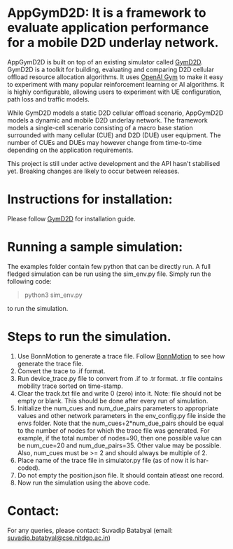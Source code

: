 # AppGymD2D: It is a framework to evaluate application performance for a mobile D2D underlay network. 
AppGymD2D is built on top of an existing simulator called [GymD2D](https://github.com/davidcotton/gym-d2d). GymD2D is a toolkit for building, evaluating and comparing D2D cellular offload resource allocation algorithms.
It uses [OpenAI Gym](https://gym.openai.com/) to make it easy to experiment with many popular reinforcement learning or AI algorithms. 
It is highly configurable, allowing users to experiment with UE configuration, path loss and traffic models.

While GymD2D models a static D2D cellular offload scenario, AppGymD2D models a dynamic and mobile D2D underlay network. The framework models a single-cell scenario consisting of a macro base station surrounded with many cellular (CUE) and D2D (DUE) user equipment. The number of CUEs and DUEs may however change from time-to-time depending on the application requirements.

This project is still under active development and the API hasn't stabilised yet. 
Breaking changes are likely to occur between releases.

# Instructions for installation:
Please follow [GymD2D](https://github.com/davidcotton/gym-d2d) for installation guide.

# Running a sample simulation:
The examples folder contain few python that can be directly run. A full fledged simulation can be run using the sim_env.py file.
Simply run the following code:
> python3 sim_env.py

to run the simulation.
# Steps to run the simulation.
1. Use BonnMotion to generate a trace file. Follow [BonnMotion](https://sys.cs.uos.de/bonnmotion/) to see how generate the trace file.
2. Convert the trace to .if format.
3. Run device_trace.py file to convert from .if to .tr format. .tr file contains mobility trace sorted on time-stamp.
4. Clear the track.txt file and write 0 (zero) into it. Note: file should not be empty or blank. This should be done after every run of simulation.
5. Initialize the num_cues and num_due_pairs parameters to appropriate values and other network parameters in the env_config.py file inside the envs folder. Note that the num_cues+2*num_due_pairs should be equal to the number of nodes for which the trace file was generated. For example, if the total number of nodes=90, then one possible value can be num_cue=20 and num_due_pairs=35. Other value may be possible. Also, num_cues must be >= 2 and should always be multiple of 2.
6. Place name of the trace file in simulator.py file (as of now it is har-coded). 
7. Do not empty the position.json file. It should contain atleast one record.
8. Now run the simulation using the above code.
  
# Contact:
For any queries, please contact: Suvadip Batabyal (email: suvadip.batabyal@cse.nitdgp.ac.in)
